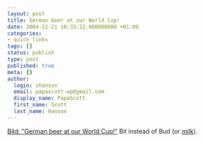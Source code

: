 ```yaml
---
layout: post
title: German beer at our World Cup!
date: 2004-12-21 10:33:22.000000000 +01:00
categories:
- quick links
tags: []
status: publish
type: post
published: true
meta: {}
author:
  login: shanson
  email: papascott-wp@gmail.com
  display_name: PapaScott
  first_name: Scott
  last_name: Hanson
---
```

<p><a title="Bild.T-Online.de - Nachrichten - Jetzt doch! Deutsches Bier bei unserer WM" href="http://www.bild.t-online.de/BTO/news/2004/12/21/deutsches__bier__wm/deutsches__bier__bei__wm,templateId=renderKomplett.html">Bild: "German beer at our World Cup!"</a> Bit instead of Bud (or <a href="https://www.papascott.de/archives/2004/12/21/wulff-wants-milk-sold-at-world-cup/">milk</a>).</p>

